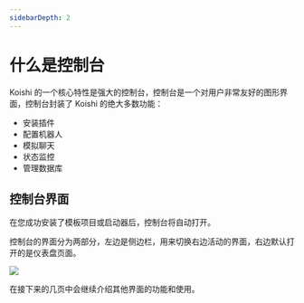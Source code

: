 ```yaml
---
sidebarDepth: 2
---
```


# 什么是控制台

Koishi 的一个核心特性是强大的控制台，控制台是一个对用户非常友好的图形界面，控制台封装了 Koishi 的绝大多数功能：

- 安装插件
- 配置机器人
- 模拟聊天
- 状态监控
- 管理数据库

## 控制台界面

在您成功安装了模板项目或启动器后，控制台将自动打开。

控制台的界面分为两部分，左边是侧边栏，用来切换右边活动的界面，右边默认打开的是仪表盘页面。

![](/console/after-install.png)

在接下来的几页中会继续介绍其他界面的功能和使用。
